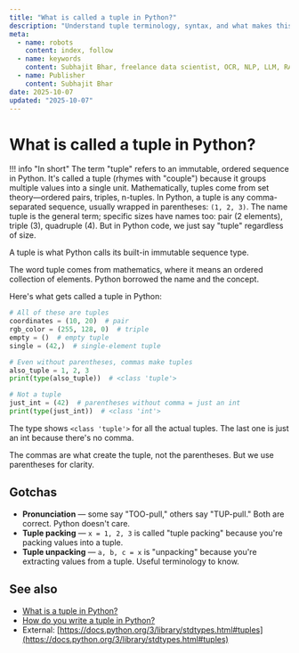 ```yaml
---
title: "What is called a tuple in Python?"
description: "Understand tuple terminology, syntax, and what makes this data structure unique in Python."
meta:
  - name: robots
    content: index, follow
  - name: keywords
    content: Subhajit Bhar, freelance data scientist, OCR, NLP, LLM, RAG, knowledge base, python, tuple, basics
  - name: Publisher
    content: Subhajit Bhar
date: 2025-10-07
updated: "2025-10-07"
---
```


# What is called a tuple in Python?

<!-- more -->

!!! info "In short"
    The term "tuple" refers to an immutable, ordered sequence in Python. It's called a tuple (rhymes with "couple") because it groups multiple values into a single unit. Mathematically, tuples come from set theory—ordered pairs, triples, n-tuples. In Python, a tuple is any comma-separated sequence, usually wrapped in parentheses: `(1, 2, 3)`. The name tuple is the general term; specific sizes have names too: pair (2 elements), triple (3), quadruple (4). But in Python code, we just say "tuple" regardless of size.

A tuple is what Python calls its built-in immutable sequence type.

The word tuple comes from mathematics, where it means an ordered collection of elements. Python borrowed the name and the concept.

Here's what gets called a tuple in Python:

```python
# All of these are tuples
coordinates = (10, 20)  # pair
rgb_color = (255, 128, 0)  # triple
empty = ()  # empty tuple
single = (42,)  # single-element tuple

# Even without parentheses, commas make tuples
also_tuple = 1, 2, 3
print(type(also_tuple))  # <class 'tuple'>

# Not a tuple
just_int = (42)  # parentheses without comma = just an int
print(type(just_int))  # <class 'int'>
```

The type shows `<class 'tuple'>` for all the actual tuples. The last one is just an int because there's no comma.

The commas are what create the tuple, not the parentheses. But we use parentheses for clarity.

## Gotchas

* **Pronunciation** — some say "TOO-pull," others say "TUP-pull." Both are correct. Python doesn't care.
* **Tuple packing** — `x = 1, 2, 3` is called "tuple packing" because you're packing values into a tuple.
* **Tuple unpacking** — `a, b, c = x` is "unpacking" because you're extracting values from a tuple. Useful terminology to know.

## See also

* [What is a tuple in Python?](what-is-a-tuple-in-python.md)
* [How do you write a tuple in Python?](how-to-write-a-tuple-in-python.md)
* External: [https://docs.python.org/3/library/stdtypes.html#tuples](https://docs.python.org/3/library/stdtypes.html#tuples)

<script type="application/ld+json">
{
  "@context": "https://schema.org",
  "@type": "FAQPage",
  "mainEntity": [{
    "@type": "Question",
    "name": "What is called a tuple in Python?",
    "acceptedAnswer": {
      "@type": "Answer",
      "text": "The term tuple refers to an immutable, ordered sequence in Python. It's called a tuple (rhymes with couple) because it groups multiple values into a single unit. Mathematically, tuples come from set theory—ordered pairs, triples, n-tuples. In Python, a tuple is any comma-separated sequence, usually wrapped in parentheses: (1, 2, 3)."
    }
  }]
}
</script>
